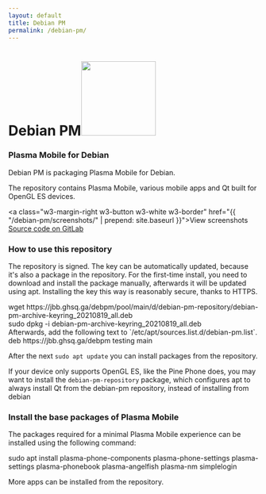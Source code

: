 ```yaml
---
layout: default
title: Debian PM
permalink: /debian-pm/
---
```


<div class="w3-center">
	<h1>Debian PM<img height="150" class="w3-margin" src="{{ "/img/debian_pm_logo.svg" | prepend: site.baseurl }}" /></h1>
</div>

<div class="w3-container w3-border w3-margin">
<div class="w3-margin" markdown="1">

### Plasma Mobile for Debian
Debian PM is packaging Plasma Mobile for Debian.

The repository contains Plasma Mobile, various mobile apps and Qt built for OpenGL ES devices.

<a class="w3-margin-right w3-button w3-white w3-border" href="{{ "/debian-pm/screenshots/" | prepend: site.baseurl }}">View screenshots</a>
<a class="w3-margin-right w3-button w3-white w3-border" href="https://gitlab.com/debian-pm">Source code on GitLab</a>

### How to use this repository
The repository is signed. The key can be automatically updated, because it's also a package in the repository. For the first-time install, you need to download and install the package manually, afterwards it will be updated using apt. Installing the key this way is reasonably secure, thanks to HTTPS.
<div class="w3-code notranslate">
	wget https://jbb.ghsq.ga/debpm/pool/main/d/debian-pm-repository/debian-pm-archive-keyring_20210819_all.deb
</div>
<div class="w3-code notranslate">
	sudo dpkg -i debian-pm-archive-keyring_20210819_all.deb
</div>
Afterwards, add the following text to `/etc/apt/sources.list.d/debian-pm.list`.
<div class="w3-code notranslate">
	deb https://jbb.ghsq.ga/debpm testing main
</div>

After the next `sudo apt update` you can install packages from the repository.

If your device only supports OpenGL ES, like the Pine Phone does, you may want to install the `debian-pm-repository` package, which configures apt to always install Qt from the debian-pm repository, instead of installing from debian

### Install the base packages of Plasma Mobile

The packages required for a minimal Plasma Mobile experience can be installed using the following command:
<div class="w3-code notranslate">
	sudo apt install plasma-phone-components plasma-phone-settings plasma-settings plasma-phonebook plasma-angelfish plasma-nm simplelogin
</div>

More apps can be installed from the repository.

</div>
</div>
